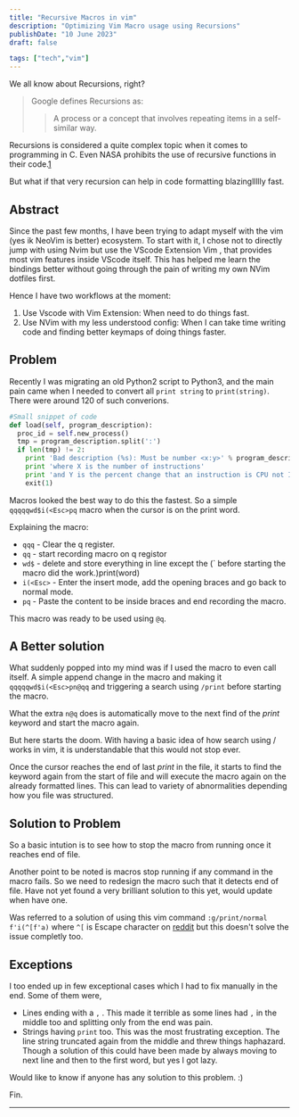 ```yaml
---
title: "Recursive Macros in vim"
description: "Optimizing Vim Macro usage using Recursions"
publishDate: "10 June 2023"
draft: false

tags: ["tech","vim"]
---
```


We all know about Recursions, right?

> Google defines Recursions as: 
>> A process or a concept that involves repeating items in a self-similar way.

Recursions is considered a quite complex topic when it comes to programming in C. 
Even NASA prohibits the use of recursive functions in their code.[1]

But what if that very recursion can help in code formatting blazingllllly fast.

## Abstract

Since the past few months, I have been trying to adapt myself with the vim (yes ik NeoVim is better) ecosystem. To start with it, I chose not to directly jump with using Nvim but use the VScode Extension Vim , that provides most vim features inside VScode itself. This has helped me learn the bindings better without going through the pain of writing my own NVim dotfiles first. 

Hence I have two workflows at the moment:
1. Use Vscode with Vim Extension: When need to do things fast.
2. Use NVim with my less understood config: When I can take time writing code and finding better keymaps of doing things faster.

## Problem

Recently I was migrating an old Python2 script to Python3, and the main pain came when I needed to convert all `print string` to `print(string)`. There were around 120 of such converions.

```python
#Small snippet of code
def load(self, program_description):
  proc_id = self.new_process()
  tmp = program_description.split(':')
  if len(tmp) != 2:
    print 'Bad description (%s): Must be number <x:y>' % program_description
    print 'where X is the number of instructions'
    print 'and Y is the percent change that an instruction is CPU not IO'
    exit(1)

```

Macros looked the best way to do this the fastest. So a simple `qqqqqwd$i(<Esc>pq` macro when the cursor is on the print word.

Explaining the macro:

- `qqq` - Clear the q register.
- `qq` - start recording macro on q registor
- `wd$` - delete and store everything in line except the (<Enter>` before starting the macro did the work.)print(word) 
- `i(<Esc>` - Enter the insert mode, add the opening braces and go back to normal mode.
- `pq` - Paste the content to be inside braces and end recording the macro.

This macro was ready to be used using `@q`. 

## A Better solution

What suddenly popped into my mind was if I used the macro to even call itself. A simple append change in the macro and making it
`qqqqqwd$i(<Esc>pn@qq` and triggering a search using `/print` before starting the macro.

What the extra `n@q` does is automatically move to the next find of the _print_ keyword and start the macro again. 

But here starts the doom. With having a basic idea of how search using / works in vim, it is understandable that this would not stop ever. 

Once the cursor reaches the end of last _print_ in the file, it starts to find the keyword again from the start of file and will execute the macro again on the already formatted lines. This can lead to variety of abnormalities depending how you file was structured.

## Solution to Problem

So a basic intution is to see how to stop the macro from running once it reaches end of file. 

Another point to be noted is macros stop running if any command in the macro fails. So we need to redesign the macro such that it detects end of file. Have not yet found a very brilliant solution to this yet, would update when have one.

Was referred to a solution of using this vim command `:g/print/normal f'i(^[f'a)` where `^[` is Escape character on [reddit](https://www.reddit.com/r/vim/comments/1464f34/help_with_writing_a_macro/?utm_source=share&utm_medium=web2x&context=3) but this doesn't solve the issue completly too. 


## Exceptions

I too ended up in few exceptional cases which I had to fix manually in the end. Some of them were,
- Lines ending with a `,` . This made it terrible as some lines had `,` in the middle too and splitting only from the end was pain.
- Strings having `print` too. This was the most frustrating exception. The line string truncated again from the middle and threw things haphazard. Though a solution of this could have been made by always moving to next line and then to the first word, but yes I got lazy. 

Would like to know if anyone has any solution to this problem. :)

Fin.


--- 

[1]: https://craftofcoding.wordpress.com/2021/03/08/why-does-nasa-not-allow-recursion/#:~:text=NASA%20is%20not%20the%20only%20company%20to%20negate,indirectly%20%28i.e.%20recursion%20shall%20not%20be%20allowed%29%20%E2%80%9D.